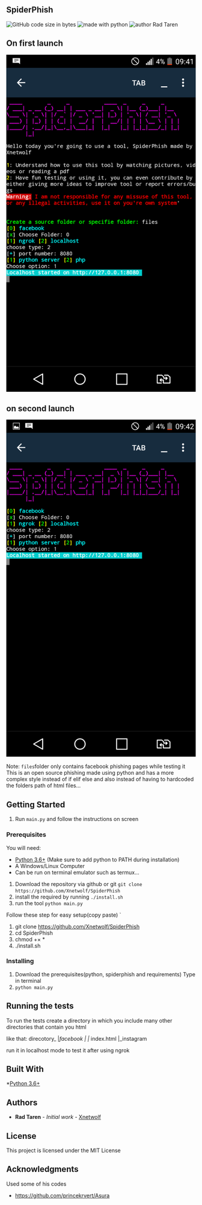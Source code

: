 ## SpiderPhish
![GitHub code size in bytes](https://img.shields.io/github/languages/code-size/Xnetwolf/SpiderPhish?color=%2300bbff&)
![made with python](https://img.shields.io/badge/made_with-Python-blue)
![author Rad Taren](https://img.shields.io/badge/author-Rad_Taren-blue)
## On first launch
![Preview1](preview1.png)
## on second launch
![Preview2](preview2.png)

Note: `files`folder only contains facebook phishing pages while testing it
This is an open source phishing made using python and has a more complex style
instead of if elif else and also instead of having to hardcoded the folders path of html files...

## Getting Started

1. Run `main.py` and follow the instructions on screen 

### Prerequisites

You will need:

* [Python 3.6+](https://www.python.org/downloads) (Make sure to add python to PATH during installation)
* A Windows/Linux Computer
* Can be run on terminal emulator such as termux...

1. Download the repository via github or git 
`git clone https://github.com/Xnetwolf/SpiderPhish`
2. install the required by running `./install.sh`
3. run the tool `python main.py`

Follow these step for easy setup(copy paste)
`
1. git clone https://github.com/Xnetwolf/SpiderPhish
2. cd SpiderPhish
3. chmod +× *
4. ./install.sh

### Installing

1. Download the prerequisites(python, spiderphish and requirements)
 Type in terminal
2. `python main.py`

## Running the tests

To run the tests create a directory in which you include many other directories that contain you html

like that:
direcotory_
|_facebook
|  |_ index.html
|_instagram

run it in localhost mode to test it after using ngrok

## Built With

*[Python 3.6+](https://www.python.org/download)

## Authors

* **Rad Taren** - *Initial work* - [Xnetwolf](https://github.com/Xnetwolf)


## License

This project is licensed under the MIT License

## Acknowledgments

Used some of his codes
* https://github.com/princekrvert/Asura

